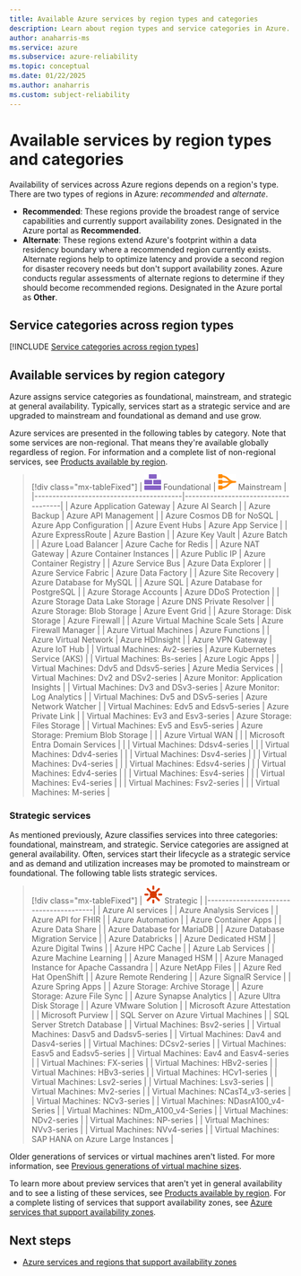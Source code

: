 ```yaml
---
title: Available Azure services by region types and categories 
description: Learn about region types and service categories in Azure.
author: anaharris-ms
ms.service: azure
ms.subservice: azure-reliability
ms.topic: conceptual
ms.date: 01/22/2025
ms.author: anaharris
ms.custom: subject-reliability
---
```


# Available services by region types and categories 

Availability of services across Azure regions depends on a region's type. There are two types of regions in Azure: *recommended* and *alternate*.

- **Recommended**: These regions provide the broadest range of service capabilities and currently support availability zones. Designated in the Azure portal as **Recommended**.
- **Alternate**: These regions extend Azure's footprint within a data residency boundary where a recommended region currently exists. Alternate regions help to optimize latency and provide a second region for disaster recovery needs but don't support availability zones. Azure conducts regular assessments of alternate regions to determine if they should become recommended regions. Designated in the Azure portal as **Other**.

## Service categories across region types
 
[!INCLUDE [Service categories across region types](../../includes/service-categories/service-category-definitions.md)]

## Available services by region category

Azure assigns service categories as foundational, mainstream, and strategic at general availability. Typically, services start as a strategic service and are upgraded to mainstream and foundational as demand and use grow.

Azure services are presented in the following tables by category. Note that some services are non-regional. That means they're available globally regardless of region. For information and a complete list of non-regional services, see [Products available by region](https://azure.microsoft.com/global-infrastructure/services/).

> [!div class="mx-tableFixed"]
> | ![An icon that signifies this service is foundational.](media/icon-foundational.svg) Foundational                           | ![An icon that signifies this service is mainstream.](media/icon-mainstream.svg) Mainstream                                  |
> |-----------------------------------------|-------------------------------------|
> | Azure Application Gateway               | Azure AI Search                     |
> | Azure Backup                            | Azure API Management                |
> | Azure Cosmos DB for NoSQL               | Azure App Configuration             |
> | Azure Event Hubs                        | Azure App Service                   |
> | Azure ExpressRoute                      | Azure Bastion                       |
> | Azure Key Vault                         | Azure Batch                         |
> | Azure Load Balancer                     | Azure Cache for Redis               |
> | Azure NAT Gateway                       | Azure Container Instances           |
> | Azure Public IP                         | Azure Container Registry            |
> | Azure Service Bus                       | Azure Data Explorer                 |
> | Azure Service Fabric                    | Azure Data Factory                  |
> | Azure Site Recovery                     | Azure Database for MySQL            |
> | Azure SQL                               | Azure Database for PostgreSQL       |
> | Azure Storage Accounts                  | Azure DDoS Protection               |
> | Azure Storage Data Lake Storage         | Azure DNS Private Resolver          |
> | Azure Storage: Blob Storage             | Azure Event Grid                    |
> | Azure Storage: Disk Storage             | Azure Firewall                      |
> | Azure Virtual Machine Scale Sets        | Azure Firewall Manager              |
> | Azure Virtual Machines                  | Azure Functions                     |
> | Azure Virtual Network                   | Azure HDInsight                     |
> | Azure VPN Gateway                       | Azure IoT Hub                       |
> | Virtual Machines: Av2-series            | Azure Kubernetes Service (AKS)      |
> | Virtual Machines: Bs-series             | Azure Logic Apps                    |
> | Virtual Machines: Ddv5 and Ddsv5-series | Azure Media Services                |
> | Virtual Machines: Dv2 and DSv2-series   | Azure Monitor: Application Insights |
> | Virtual Machines: Dv3 and DSv3-series   | Azure Monitor: Log Analytics        |
> | Virtual Machines: Dv5 and DSv5-series   | Azure Network Watcher               | 
> | Virtual Machines: Edv5 and Edsv5-series | Azure Private Link                  |
> | Virtual Machines: Ev3 and Esv3-series   | Azure Storage: Files Storage        |
> | Virtual Machines: Ev5 and Esv5-series   | Azure Storage: Premium Blob Storage |
> |                                         | Azure Virtual WAN                   |
> |                                         | Microsoft Entra Domain Services     |
> |                                         | Virtual Machines: Ddsv4-series      |
> |                                         | Virtual Machines: Ddv4-series       |
> |                                         | Virtual Machines: Dsv4-series       |
> |                                         | Virtual Machines: Dv4-series        |
> |                                         | Virtual Machines: Edsv4-series      |
> |                                         | Virtual Machines: Edv4-series       |
> |                                         | Virtual Machines: Esv4-series       |
> |                                         | Virtual Machines: Ev4-series        |
> |                                         | Virtual Machines: Fsv2-series       |
> |                                         | Virtual Machines: M-series          |

### Strategic services
As mentioned previously, Azure classifies services into three categories: foundational, mainstream, and strategic. Service categories are assigned at general availability. Often, services start their lifecycle as a strategic service and as demand and utilization increases may be promoted to mainstream or foundational. The following table lists strategic services. 

> [!div class="mx-tableFixed"]
> | ![An icon that signifies this service is strategic.](media/icon-strategic.svg) Strategic       |
> |----------------------------------------|
> | Azure AI services                                    |
> | Azure Analysis Services                              |
> | Azure API for FHIR                                   |
> | Azure Automation                                     |
> | Azure Container Apps                                 |
> | Azure Data Share                                     |
> | Azure Database for MariaDB                           |
> | Azure Database Migration Service                     |
> | Azure Databricks                                     |
> | Azure Dedicated HSM                                  |
> | Azure Digital Twins                                  |
> | Azure HPC Cache                                      |
> | Azure Lab Services                                   |
> | Azure Machine Learning                               |
> | Azure Managed HSM                                    |
> | Azure Managed Instance for Apache Cassandra          |
> | Azure NetApp Files                                   |
> | Azure Red Hat OpenShift                              |
> | Azure Remote Rendering                               |
> | Azure SignalR Service                                |
> | Azure Spring Apps                                    |
> | Azure Storage: Archive Storage                       |
> | Azure Storage: Azure File Sync                       |
> | Azure Synapse Analytics                              |
> | Azure Ultra Disk Storage                             |
> | Azure VMware Solution                                |
> | Microsoft Azure Attestation                          |
> | Microsoft Purview                                    |
> | SQL Server on Azure Virtual Machines                 |
> | SQL Server Stretch Database                          |
> | Virtual Machines: Bsv2-series                        |
> | Virtual Machines: Dasv5 and Dadsv5-series            |
> | Virtual Machines: Dav4 and Dasv4-series              |
> | Virtual Machines: DCsv2-series                       |
> | Virtual Machines: Easv5 and Eadsv5-series            |
> | Virtual Machines: Eav4 and Easv4-series              |
> | Virtual Machines: FX-series                          |
> | Virtual Machines: HBv2-series                        |
> | Virtual Machines: HBv3-series                        |
> | Virtual Machines: HCv1-series                        |
> | Virtual Machines: Lsv2-series                        |
> | Virtual Machines: Lsv3-series                        |
> | Virtual Machines: Mv2-series                         |
> | Virtual Machines: NCasT4_v3-series                   |
> | Virtual Machines: NCv3-series                        |
> | Virtual Machines: NDasrA100_v4-Series                |
> | Virtual Machines: NDm_A100_v4-Series                 |
> | Virtual Machines: NDv2-series                        |
> | Virtual Machines: NP-series                          |
> | Virtual Machines: NVv3-series                        |
> | Virtual Machines: NVv4-series                        |
> | Virtual Machines: SAP HANA on Azure Large Instances  |

Older generations of services or virtual machines aren't listed. For more information, see [Previous generations of virtual machine sizes](/azure/virtual-machines/sizes-previous-gen).

To learn more about preview services that aren't yet in general availability and to see a listing of these services, see [Products available by region](https://azure.microsoft.com/global-infrastructure/services/). For a complete listing of services that support availability zones, see [Azure services that support availability zones](availability-zones-service-support.md).

## Next steps

- [Azure services and regions that support availability zones](availability-zones-service-support.md)
